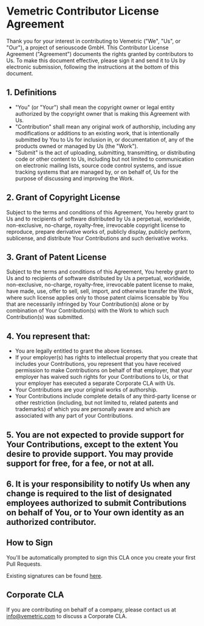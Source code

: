 # Vemetric Contributor License Agreement

Thank you for your interest in contributing to Vemetric ("We", "Us", or "Our"), a project of seriouscode GmbH. This Contributor License Agreement ("Agreement") documents the rights granted by contributors to Us. To make this document effective, please sign it and send it to Us by electronic submission, following the instructions at the bottom of this document.

## 1. Definitions

- "You" (or "Your") shall mean the copyright owner or legal entity authorized by the copyright owner that is making this Agreement with Us.
- "Contribution" shall mean any original work of authorship, including any modifications or additions to an existing work, that is intentionally submitted by You to Us for inclusion in, or documentation of, any of the products owned or managed by Us (the "Work").
- "Submit" is the act of uploading, submitting, transmitting, or distributing code or other content to Us, including but not limited to communication on electronic mailing lists, source code control systems, and issue tracking systems that are managed by, or on behalf of, Us for the purpose of discussing and improving the Work.

## 2. Grant of Copyright License

Subject to the terms and conditions of this Agreement, You hereby grant to Us and to recipients of software distributed by Us a perpetual, worldwide, non-exclusive, no-charge, royalty-free, irrevocable copyright license to reproduce, prepare derivative works of, publicly display, publicly perform, sublicense, and distribute Your Contributions and such derivative works.

## 3. Grant of Patent License

Subject to the terms and conditions of this Agreement, You hereby grant to Us and to recipients of software distributed by Us a perpetual, worldwide, non-exclusive, no-charge, royalty-free, irrevocable patent license to make, have made, use, offer to sell, sell, import, and otherwise transfer the Work, where such license applies only to those patent claims licensable by You that are necessarily infringed by Your Contribution(s) alone or by combination of Your Contribution(s) with the Work to which such Contribution(s) was submitted.

## 4. You represent that:

- You are legally entitled to grant the above licenses.
- If your employer(s) has rights to intellectual property that you create that includes your Contributions, you represent that you have received permission to make Contributions on behalf of that employer, that your employer has waived such rights for your Contributions to Us, or that your employer has executed a separate Corporate CLA with Us.
- Your Contributions are your original works of authorship.
- Your Contributions include complete details of any third-party license or other restriction (including, but not limited to, related patents and trademarks) of which you are personally aware and which are associated with any part of your Contributions.

## 5. You are not expected to provide support for Your Contributions, except to the extent You desire to provide support. You may provide support for free, for a fee, or not at all.

## 6. It is your responsibility to notify Us when any change is required to the list of designated employees authorized to submit Contributions on behalf of You, or to Your own identity as an authorized contributor.

## How to Sign

You'll be automatically prompted to sign this CLA once you create your first Pull Requests.

Existing signatures can be found [here](signatures/version1/cla.json).

## Corporate CLA

If you are contributing on behalf of a company, please contact us at info@vemetric.com to discuss a Corporate CLA.
